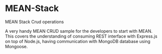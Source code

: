 # MEAN-Stack
MEAN Stack Crud operations


A very handy MEAN CRUD sample for the developers to start with MEAN.
This covers the understanding of consuming REST interface with Express.js on top of Node.js,
having communication with MongoDB database using Mongoose.




